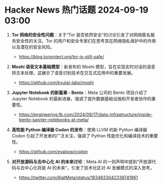# Hacker News 热门话题 2024-09-19 03:00

1. **Tor 网络的安全性问题**：关于“Tor 是否依然安全”的讨论引发了对网络匿名服务安全性的关注。Tor 的用户和安全专家们在思考其在网络隐私保护中的作用以及潜在的安全风险。
   - https://blog.torproject.org/tor-is-still-safe/

2. **Moshi 语音文本基础模型**：新发布的 Moshi 模型，旨在实现实时对话的语音转文本处理，这展示了语音识别技术在交互式应用中的重要发展。
   - https://github.com/kyutai-labs/moshi

3. **Jupyter Notebook 的新篇章 - Bento**：Meta 公司的 Bento 项目介绍了 Jupyter Notebook 的最新进展，强调了提升数据基础设施和开发者协作的重要性。
   - https://engineering.fb.com/2024/09/17/data-infrastructure/inside-bento-jupyter-notebooks-at-meta/

4. **高性能 Python 编译器 Codon 的发布**：使用 LLVM 的新 Python 编译器 Codon 引起了开发者的广泛关注，强调了 Python 性能优化和编译技术的重要性。
   - https://github.com/exaloop/codon

5. **对开放源码与去中心化 AI 的未来讨论**：Meta AI 的一则声明中提到“开放源代码与去中心化将是 AI 的未来”，引发了技术社区对 AI 发展模式的深入思考。
   - https://twitter.com/AIatMeta/status/1834633042339741961